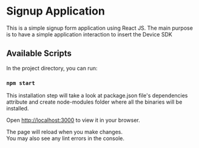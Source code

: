 # Signup Application 

This is a simple signup form application using React JS. The main purpose is to have a simple application interaction to insert the Device SDK

## Available Scripts

In the project directory, you can run:

### `npm start`

This installation step will take a look at package.json file's dependencies attribute and create node-modules folder where all the binaries will be installed.

Open [http://localhost:3000](http://localhost:3000) to view it in your browser.

The page will reload when you make changes.\
You may also see any lint errors in the console.


